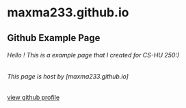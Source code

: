 # maxma233.github.io

## Github Example Page 

###### Hello ! This is a example page that I created for CS-HU 250:)
###### This page is host by [maxma233.github.io]


[view github profile](https://github.com/maxma233)



